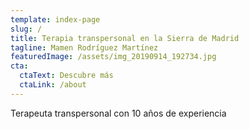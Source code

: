```yaml
---
template: index-page
slug: /
title: Terapia transpersonal en la Sierra de Madrid
tagline: Mamen Rodríguez Martínez
featuredImage: /assets/img_20190914_192734.jpg
cta:
  ctaText: Descubre más
  ctaLink: /about
---
```

Terapeuta transpersonal con 10 años de experiencia